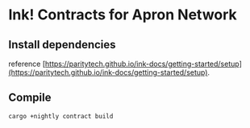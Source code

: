 # Ink! Contracts for Apron Network

## Install dependencies
reference [https://paritytech.github.io/ink-docs/getting-started/setup](https://paritytech.github.io/ink-docs/getting-started/setup).

## Compile 
```bash
cargo +nightly contract build
```
